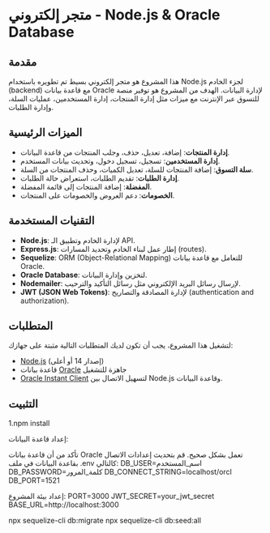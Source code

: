 # متجر إلكتروني - Node.js & Oracle Database

## مقدمة

هذا المشروع هو متجر إلكتروني بسيط تم تطويره باستخدام Node.js لجزء الخادم (backend) مع قاعدة بيانات Oracle لإدارة البيانات. الهدف من المشروع هو توفير منصة للتسوق عبر الإنترنت مع ميزات مثل إدارة المنتجات، إدارة المستخدمين، عمليات السلة، وإدارة الطلبات.

## الميزات الرئيسية

- **إدارة المنتجات**: إضافة، تعديل، حذف، وجلب المنتجات من قاعدة البيانات.
- **إدارة المستخدمين**: تسجيل، تسجيل دخول، وتحديث بيانات المستخدم.
- **سلة التسوق**: إضافة المنتجات للسلة، تعديل الكميات، وحذف المنتجات من السلة.
- **إدارة الطلبات**: تقديم الطلبات، استعراض حالة الطلبات.
- **المفضلة**: إضافة المنتجات إلى قائمة المفضلة.
- **الخصومات**: دعم العروض والخصومات على المنتجات.

## التقنيات المستخدمة

- **Node.js**: لإدارة الخادم وتطبيق الـ API.
- **Express.js**: إطار عمل لبناء الخادم وتحديد المسارات (routes).
- **Sequelize**: ORM (Object-Relational Mapping) للتعامل مع قاعدة بيانات Oracle.
- **Oracle Database**: لتخزين وإدارة البيانات.
- **Nodemailer**: لإرسال رسائل البريد الإلكتروني مثل رسائل التأكيد والترحيب.
- **JWT (JSON Web Tokens)**: لإدارة المصادقة والتصاريح (authentication and authorization).

## المتطلبات

لتشغيل هذا المشروع، يجب أن تكون لديك المتطلبات التالية مثبتة على جهازك:

- [Node.js](https://nodejs.org/) (إصدار 14 أو أعلى)
- قاعدة بيانات [Oracle](https://www.oracle.com/database/technologies/) جاهزة للتشغيل
- [Oracle Instant Client](https://www.oracle.com/database/technologies/instant-client.html) لتسهيل الاتصال بين Node.js وقاعدة البيانات.

## التثبيت

1.npm install



إعداد قاعدة البيانات:

تأكد من أن قاعدة بيانات Oracle تعمل بشكل صحيح.
قم بتحديث إعدادات الاتصال بقاعدة البيانات في ملف .env كالتالي:
DB_USER=اسم_المستخدم
DB_PASSWORD=كلمة_المرور
DB_CONNECT_STRING=localhost/orcl
DB_PORT=1521

إعداد بيئة المشروع:
PORT=3000
JWT_SECRET=your_jwt_secret
BASE_URL=http://localhost:3000

npx sequelize-cli db:migrate
npx sequelize-cli db:seed:all



